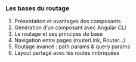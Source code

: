 ### Les bases du routage

1. Présentation et avantages des composants
2. Génération d’un composant avec Angular CLI
3. Le routage et ses principes de base
4. Navigation entre pages (routerLink, Router…)
5. Routage avancé : path params & query params
6. Layout partagé avec les routes imbriquées

